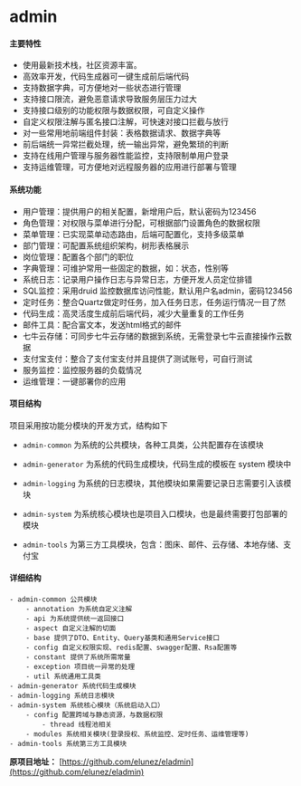 # admin

#### 主要特性

- 使用最新技术栈，社区资源丰富。
- 高效率开发，代码生成器可一键生成前后端代码
- 支持数据字典，可方便地对一些状态进行管理
- 支持接口限流，避免恶意请求导致服务层压力过大
- 支持接口级别的功能权限与数据权限，可自定义操作
- 自定义权限注解与匿名接口注解，可快速对接口拦截与放行
- 对一些常用地前端组件封装：表格数据请求、数据字典等
- 前后端统一异常拦截处理，统一输出异常，避免繁琐的判断
- 支持在线用户管理与服务器性能监控，支持限制单用户登录
- 支持运维管理，可方便地对远程服务器的应用进行部署与管理

#### 系统功能

- 用户管理：提供用户的相关配置，新增用户后，默认密码为123456
- 角色管理：对权限与菜单进行分配，可根据部门设置角色的数据权限
- 菜单管理：已实现菜单动态路由，后端可配置化，支持多级菜单
- 部门管理：可配置系统组织架构，树形表格展示
- 岗位管理：配置各个部门的职位
- 字典管理：可维护常用一些固定的数据，如：状态，性别等
- 系统日志：记录用户操作日志与异常日志，方便开发人员定位排错
- SQL监控：采用druid 监控数据库访问性能，默认用户名admin，密码123456
- 定时任务：整合Quartz做定时任务，加入任务日志，任务运行情况一目了然
- 代码生成：高灵活度生成前后端代码，减少大量重复的工作任务
- 邮件工具：配合富文本，发送html格式的邮件
- 七牛云存储：可同步七牛云存储的数据到系统，无需登录七牛云直接操作云数据
- 支付宝支付：整合了支付宝支付并且提供了测试账号，可自行测试
- 服务监控：监控服务器的负载情况
- 运维管理：一键部署你的应用

#### 项目结构

项目采用按功能分模块的开发方式，结构如下

- `admin-common` 为系统的公共模块，各种工具类，公共配置存在该模块

- `admin-generator` 为系统的代码生成模块，代码生成的模板在 system 模块中

- `admin-logging` 为系统的日志模块，其他模块如果需要记录日志需要引入该模块

- `admin-system` 为系统核心模块也是项目入口模块，也是最终需要打包部署的模块

- `admin-tools` 为第三方工具模块，包含：图床、邮件、云存储、本地存储、支付宝

#### 详细结构

```
- admin-common 公共模块
    - annotation 为系统自定义注解
    - api 为系统提供统一返回接口
    - aspect 自定义注解的切面
    - base 提供了DTO、Entity、Query基类和通用Service接口
    - config 自定义权限实现、redis配置、swagger配置、Rsa配置等
    - constant 提供了系统所需常量
    - exception 项目统一异常的处理
    - util 系统通用工具类
- admin-generator 系统代码生成模块
- admin-logging 系统日志模块
- admin-system 系统核心模块（系统启动入口）
	- config 配置跨域与静态资源，与数据权限
	    - thread 线程池相关
	- modules 系统相关模块(登录授权、系统监控、定时任务、运维管理等)
- admin-tools 系统第三方工具模块
```

**原项目地址：**  [https://github.com/elunez/eladmin](https://github.com/elunez/eladmin)
